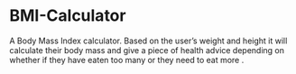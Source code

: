 # BMI-Calculator
A Body Mass Index calculator. Based on the user’s weight and height it will calculate their body mass and give a piece of health advice depending on whether if they have eaten too many or they need to eat more .
